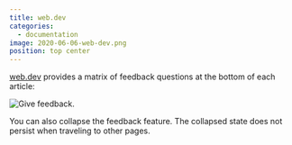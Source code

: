 ```yaml
---
title: web.dev
categories:
  - documentation
image: 2020-06-06-web-dev.png
position: top center
---
```


[web.dev](https://web.dev/) provides a matrix of feedback questions at the bottom of each article:

![Give feedback.](/feedback-library/img/2020-06-06-web-dev.png)

You can also collapse the feedback feature. The collapsed state does not persist when traveling to other pages.
